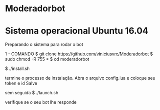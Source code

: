 # Moderadorbot

# Sistema operacional Ubuntu 16.04
Preparando o sistema para rodar o bot

1 - COMANDO
$ git clone https://github.com/viniciusvrc/Moderadorbot
$ sudo chmod -R 755 *
$ cd moderadorbot

$ ./install.sh

termine o processo de instalação.
Abra o arquivo config.lua e coloque seu token e id
Salve 

sem seguida 
$ ./launch.sh

verifique se o seu bot lhe responde








